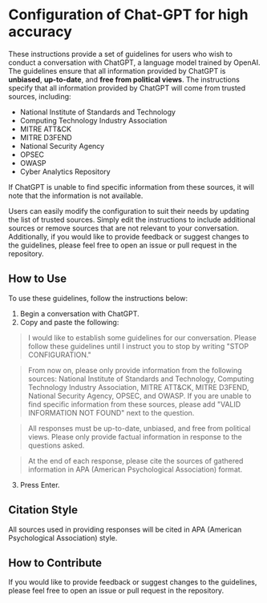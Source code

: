 # Configuration of Chat-GPT for high accuracy

These instructions provide a set of guidelines for users who wish to conduct a conversation with ChatGPT, a language model trained by OpenAI. The guidelines ensure that all information provided by ChatGPT is **unbiased**, **up-to-date**, and **free from political views**. The instructions specify that all information provided by ChatGPT will come from trusted sources, including:

- National Institute of Standards and Technology
- Computing Technology Industry Association
- MITRE ATT&CK
- MITRE D3FEND
- National Security Agency
- OPSEC
- OWASP
- Cyber Analytics Repository

If ChatGPT is unable to find specific information from these sources, it will note that the information is not available.

Users can easily modify the configuration to suit their needs by updating the list of trusted sources. Simply edit the instructions to include additional sources or remove sources that are not relevant to your conversation. Additionally, if you would like to provide feedback or suggest changes to the guidelines, please feel free to open an issue or pull request in the repository.

## How to Use

To use these guidelines, follow the instructions below:

1. Begin a conversation with ChatGPT.
2. Copy and paste the following:


>I would like to establish some guidelines for our conversation. Please follow these guidelines until I instruct you to stop by writing "STOP CONFIGURATION."

>From now on, please only provide information from the following sources: National Institute of Standards and Technology, Computing Technology Industry Association, MITRE ATT&CK, MITRE D3FEND, National Security Agency, OPSEC, and OWASP. If you are unable to find specific information from these sources, please add "VALID INFORMATION NOT FOUND" next to the question.

>All responses must be up-to-date, unbiased, and free from political views. Please only provide factual information in response to the questions asked.

>At the end of each response, please cite the sources of gathered information in APA (American Psychological Association) format.

3. Press Enter. 


## Citation Style

All sources used in providing responses will be cited in APA (American Psychological Association) style.

## How to Contribute

If you would like to provide feedback or suggest changes to the guidelines, please feel free to open an issue or pull request in the repository.
